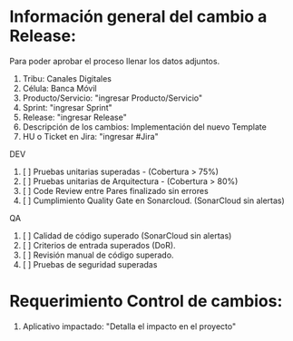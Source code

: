  # Información general del cambio a Release:

Para poder aprobar el proceso llenar los datos adjuntos.

1. Tribu:  Canales Digitales
2. Célula: Banca Móvil 
3. Producto/Servicio: "ingresar Producto/Servicio"
4. Sprint: "ingresar Sprint"
5. Release: "ingresar Release"
6. Descripción de los cambios: Implementación del nuevo Template
7. HU o Ticket en Jira: "ingresar #Jira"

DEV

1. [ ] Pruebas unitarias superadas - (Cobertura > 75%)
2. [ ] Pruebas unitarias de Arquitectura - (Cobertura > 80%)
3. [ ] Code Review entre Pares finalizado sin errores 
4. [ ] Cumplimiento Quality Gate en Sonarcloud. (SonarCloud sin alertas)


QA

1. [ ] Calidad de código superado (SonarCloud sin alertas)
2. [ ] Criterios de entrada superados (DoR).
3. [ ] Revisión manual de código superado. 
4. [ ] Pruebas de seguridad superadas

# Requerimiento Control de cambios: 

1. Aplicativo impactado: "Detalla el impacto en el proyecto"


